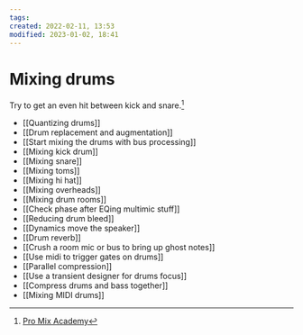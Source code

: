 ```yaml
---
tags: 
created: 2022-02-11, 13:53
modified: 2023-01-02, 18:41
---
```


# Mixing drums
Try to get an even hit between kick and snare.[^1]

- [[Quantizing drums]]
- [[Drum replacement and augmentation]]
- [[Start mixing the drums with bus processing]]
- [[Mixing kick drum]]
- [[Mixing snare]]
- [[Mixing toms]]
- [[Mixing hi hat]]
- [[Mixing overheads]]
- [[Mixing drum rooms]]
- [[Check phase after EQing multimic stuff]]
- [[Reducing drum bleed]]
- [[Dynamics move the speaker]]
- [[Drum reverb]]
- [[Crush a room mic or bus to bring up ghost notes]]
- [[Use midi to trigger gates on drums]]
- [[Parallel compression]]
- [[Use a transient designer for drums focus]]
- [[Compress drums and bass together]]
- [[Mixing MIDI drums]]

[^1]: [Pro Mix Academy](https://dashboard.promixacademy.com/products/mixing-in-the-box-with-warren-huart/categories/3214452/posts/10724942)
